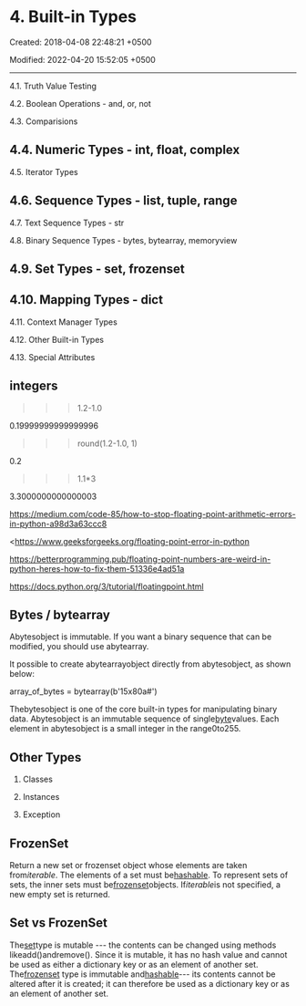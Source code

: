 # 4. Built-in Types

Created: 2018-04-08 22:48:21 +0500

Modified: 2022-04-20 15:52:05 +0500

---

4.1. Truth Value Testing

4.2. Boolean Operations - and, or, not

4.3. Comparisions

## 4.4. Numeric Types - int, float, complex

4.5. Iterator Types

## 4.6. Sequence Types - list, tuple, range

4.7. Text Sequence Types - str

4.8. Binary Sequence Types - bytes, bytearray, memoryview

## 4.9. Set Types - set, frozenset

## 4.10. Mapping Types - dict

4.11. Context Manager Types

4.12. Other Built-in Types

4.13. Special Attributes

## integers

>>> 1.2-1.0

0.19999999999999996

>>> round(1.2-1.0, 1)

0.2

>>> 1.1*3

3.3000000000000003

<https://medium.com/code-85/how-to-stop-floating-point-arithmetic-errors-in-python-a98d3a63ccc8>

<https://www.geeksforgeeks.org/floating-point-error-in-python

<https://betterprogramming.pub/floating-point-numbers-are-weird-in-python-heres-how-to-fix-them-51336e4ad51a>

<https://docs.python.org/3/tutorial/floatingpoint.html>

## Bytes / bytearray

Abytesobject is immutable. If you want a binary sequence that can be modified, you should use abytearray.

It possible to create abytearrayobject directly from abytesobject, as shown below:

array_of_bytes = bytearray(b'15x80a#')

Thebytesobject is one of the core built-in types for manipulating binary data. Abytesobject is an immutable sequence of single[byte](https://en.wikipedia.org/wiki/Byte)values. Each element in abytesobject is a small integer in the range0to255.

## Other Types

1.  Classes

2.  Instances

3.  Exception

## FrozenSet

Return a new set or frozenset object whose elements are taken from*iterable*. The elements of a set must be[hashable](https://docs.python.org/3/glossary.html#term-hashable). To represent sets of sets, the inner sets must be[frozenset](https://docs.python.org/3/library/stdtypes.html#frozenset)objects. If*iterable*is not specified, a new empty set is returned.

## Set vs FrozenSet

The[set](https://docs.python.org/3/library/stdtypes.html#set)type is mutable --- the contents can be changed using methods likeadd()andremove(). Since it is mutable, it has no hash value and cannot be used as either a dictionary key or as an element of another set. The[frozenset](https://docs.python.org/3/library/stdtypes.html#frozenset) type is immutable and[hashable](https://docs.python.org/3/glossary.html#term-hashable)--- its contents cannot be altered after it is created; it can therefore be used as a dictionary key or as an element of another set.
